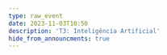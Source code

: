 ```yaml
---
type: raw_event
date: 2023-11-03T10:50
description: 'T3: Inteligência Artificial'
hide_from_announcments: true
---
```

<!-- **Tópicos:**
1. Tópico 1
2. Tópico 2
3. Tópico 3 -->
